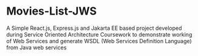 # Movies-List-JWS
A Simple React.js, Express.js and Jakarta EE based project developed during Service Oriented Architecture Coursework to demonstrate working of Web Services and generate WSDL (Web Services Definition Language) from Java web services
